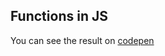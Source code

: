 ## Functions in JS
You can see the result on [codepen](https://codepen.io/Sash_ka_90/pen/MWKvqoe?editors=1111)